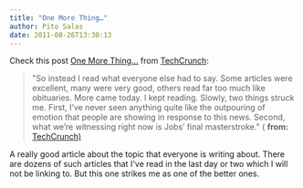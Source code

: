 ```yaml
---
title: "One More Thing…"
author: Pito Salas
date: 2011-08-26T13:30:13
---
```




Check this post [One More
Thing…](<http://feedproxy.google.com/~r/Techcrunch/~3/ag8UJf5_HY4/>) from
[TechCrunch](<http://feeds.feedburner.com/Techcrunch>):

> "So instead I read what everyone else had to say. Some articles were
> excellent, many were very good, others read far too much like obituaries.
> More came today. I kept reading. Slowly, two things struck me. First, I’ve
> never seen anything quite like the outpouring of emotion that people are
> showing in response to this news. Second, what we’re witnessing right now is
> Jobs’ final masterstroke." ( **from:**
> [TechCrunch)](<http://feeds.feedburner.com/Techcrunch>)

A really good article about the topic that everyone is writing about. There
are dozens of such articles that I've read in the last day or two which I will
not be linking to. But this one strikes me as one of the better ones.


